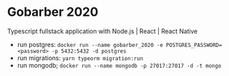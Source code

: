 # Gobarber 2020

Typescript fullstack application with Node.js | React | React Native

- run postgres: `docker run --name gobarber_2020 -e POSTGRES_PASSWORD=<password> -p 5432:5432 -d postgres`
- run migrations: `yarn typeorm migration:run`
- run mongodb; `docker run --name mongodb -p 27017:27017 -d -t mongo`
